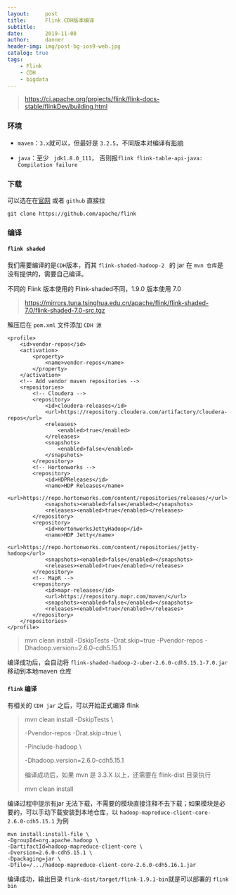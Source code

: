 ```yaml
---
layout:     post
title:      Flink CDH版本编译
subtitle:   
date:       2019-11-08
author:     danner
header-img: img/post-bg-ios9-web.jpg
catalog: true
tags:
    - Flink
    - CDH
    - bigdata
---
```


>  https://ci.apache.org/projects/flink/flink-docs-stable/flinkDev/building.html 

### 环境

- `maven`：`3.x`就可以，但最好是 `3.2.5`，不同版本对编译有[影响]( https://ci.apache.org/projects/flink/flink-docs-release-1.9/flinkDev/building.html#dependency-shading )

- `java`：至少 ` jdk1.8.0_111`， 否则报`flink flink-table-api-java: Compilation failure`

### 下载

可以选在在[官网]( https://flink.apache.org/downloads.html ) 或者 `github` 直接拉

```shell
git clone https://github.com/apache/flink
```

### 编译

#### `flink shaded `

我们需要编译的是`CDH`版本，而其  `flink-shaded-hadoop-2 ` 的 jar 在 `mvn 仓库`是没有提供的，需要自己编译。

 不同的 Flink 版本使用的 Flink-shaded不同，1.9.0 版本使用 7.0 

>  https://mirrors.tuna.tsinghua.edu.cn/apache/flink/flink-shaded-7.0/flink-shaded-7.0-src.tgz 

解压后在 `pom.xml` 文件添加 `CDH 源`

```shell
<profile>
	<id>vendor-repos</id>
	<activation>
		<property>
			<name>vendor-repos</name>
		</property>
	</activation>
	<!-- Add vendor maven repositories -->
	<repositories>
		<!-- Cloudera -->
		<repository>
			<id>cloudera-releases</id>
			<url>https://repository.cloudera.com/artifactory/cloudera-repos</url>
			<releases>
				<enabled>true</enabled>
			</releases>
			<snapshots>
				<enabled>false</enabled>
			</snapshots>
		</repository>
		<!-- Hortonworks -->
		<repository>
			<id>HDPReleases</id>
			<name>HDP Releases</name>
			<url>https://repo.hortonworks.com/content/repositories/releases/</url>
			<snapshots><enabled>false</enabled></snapshots>
			<releases><enabled>true</enabled></releases>
		</repository>
		<repository>
			<id>HortonworksJettyHadoop</id>
			<name>HDP Jetty</name>
			<url>https://repo.hortonworks.com/content/repositories/jetty-hadoop</url>
			<snapshots><enabled>false</enabled></snapshots>
			<releases><enabled>true</enabled></releases>
		</repository>
		<!-- MapR -->
		<repository>
			<id>mapr-releases</id>
			<url>https://repository.mapr.com/maven/</url>
			<snapshots><enabled>false</enabled></snapshots>
			<releases><enabled>true</enabled></releases>
		</repository>
	</repositories>
</profile>
```

> mvn  clean install -DskipTests -Drat.skip=true -Pvendor-repos  -Dhadoop.version=2.6.0-cdh5.15.1

编译成功后，会自动将 `flink-shaded-hadoop-2-uber-2.6.0-cdh5.15.1-7.0.jar` 移动到本地maven 仓库

#### `flink` 编译

有相关的 `CDH jar` 之后，可以开始正式编译 flink

> mvn clean install -DskipTests \
>
> -Pvendor-repos -Drat.skip=true \
>
> -Pinclude-hadoop \
>
> -Dhadoop.version=2.6.0-cdh5.15.1
>
> 编译成功后，如果 mvn 是 3.3.X 以上，还需要在 flink-dist 目录执行
>
> mvn clean install

编译过程中提示有jar 无法下载，不需要的模块直接注释不去下载；如果模块是必要的，可以手动下载安装到本地仓库，以 `hadoop-mapreduce-client-core-2.6.0-cdh5.15.1` 为例

```shell
mvn install:install-file \
-DgroupId=org.apache.hadoop \
-DartifactId=hadoop-mapreduce-client-core \
-Dversion=2.6.0-cdh5.15.1 \
-Dpackaging=jar \
-Dfile=/.../hadoop-mapreduce-client-core-2.6.0-cdh5.16.1.jar
```

编译成功，输出目录 ` flink-dist/target/flink-1.9.1-bin `就是可以部署的 `flink bin`

 